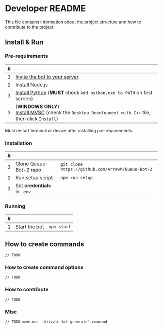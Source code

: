 # Developer README
This file contains information about the project structure and how to contribute to the project.

## Install & Run

### Pre-requirements
| # |                                                                                                                                                                         |
|---|-------------------------------------------------------------------------------------------------------------------------------------------------------------------------|
| 1 | [Invite the bot to your server](https://discord.com/oauth2/authorize?client_id=1246630417168076901)                                                                     |
| 2 | [Install Node.js](https://nodejs.org/en/download/package-manager)                                                                                                       |
| 3 | [Install Python](https://www.python.org/downloads/) (**MUST** check `Add python.exe to PATH` on first screen)                                                           |
| 3 | (**WINDOWS ONLY**)<br/>[Install MVSC](https://visualstudio.microsoft.com/visual-cpp-build-tools/) (check the `Desktop Development with C++` tile, then click `Install`) |

Must restart terminal or device after installing pre-requirements.

### Installation
| # |                                                                                                                                                                        |                                                   |
|---|------------------------------------------------------------------------------------------------------------------------------------------------------------------------|---------------------------------------------------|
| 1 | Clone Queue-Bot-2 repo                                                                                                                                                 | `git clone https://github.com/ArrowM/Queue-Bot-2` |
| 2 | Run setup script                                                                                                                                                       | `npm run setup`                                   |
| 3 | Set **credentials** in `.env`                                                                                                                                          |                                                   |

### Running
| # |               |             |
|---|---------------|-------------|
| 1 | Start the bot | `npm start` |

## How to create commands
```
// TODO
```

### How to create command options
```
// TODO
```

### How to contribute
```
// TODO
```

### Misc
```
// TODO mention  `drizzle-kit generate` command
```